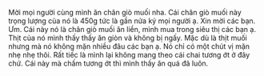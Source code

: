 Mời mọi người cùng mình ăn chân giò muối nha. Cái chân giò muối này trọng lượng của nó là 450g tức là gần nửa ký mọi người ạ. Xin mời các bạn. Ưm. Cái này nó là chân giò muối ăn liền, mình mua trong siêu thị các bạn ạ. Thịt của nó mình thấy thấy ăn giòn và không bị ngấy. Mặc dù là thịt muối nhưng mà nó không mặn nhiều đâu các bạn ạ. Nó chỉ có một chút vị mặn nhẹ nhẹ thôi. Rất tiếc là mình lại không mang theo cái chai tương ớt ở đây chứ. Cái này mà chấm tương ớt thì mình thấy ăn quá đã luôn.